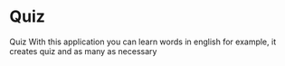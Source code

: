 # Quiz
Quiz
With this application you can learn words in english for example, it creates quiz and as many as necessary
